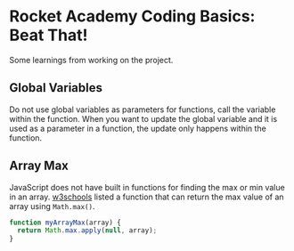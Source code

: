 # Rocket Academy Coding Basics: Beat That!

Some learnings from working on the project.

## Global Variables

Do not use global variables as parameters for functions, call the variable within the function. When you want to update the global variable and it is used as a parameter in a function, the update only happens within the function.

## Array Max

JavaScript does not have built in functions for finding the max or min value in an array. [w3schools] listed a function that can return the max value of an array using `Math.max()`.

```javascript
function myArrayMax(array) {
  return Math.max.apply(null, array);
}
```

[w3schools]: https://www.w3schools.com/js/js_array_sort.asp
